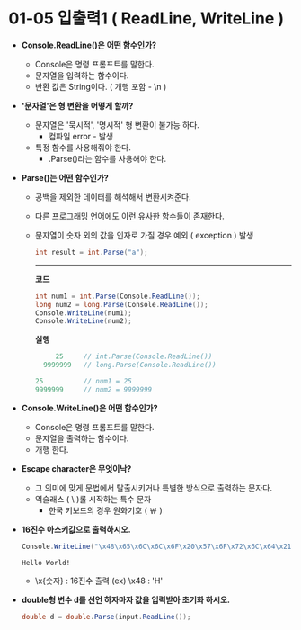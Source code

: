 # 01-05 입출력1 ( ReadLine, WriteLine )



* **Console.ReadLine()은 어떤 함수인가?**
  * Console은 명령 프롬프트를 말한다.
  * 문자열을 입력하는 함수이다. 
  * 반환 값은 String이다. ( 개행 포함 - \n )



* **'문자열'은 형 변환을 어떻게 할까?**
  * 문자열은 '묵시적', '명시적' 형 변환이 불가능 하다.
    * 컴파일 error - 발생
  * 특정 함수를 사용해줘야 한다. 
    * <T>.Parse()라는 함수를 사용해야 한다.



* **Parse()는 어떤 함수인가?**

  * 공백을 제외한 데이터를 해석해서 변환시켜준다.

  * 다른 프로그래밍 언어에도 이런 유사한 함수들이 존재한다.

  * 문자열이 숫자 외의 값을 인자로 가질 경우 예외 ( exception ) 발생

    ```c#
    int result = int.Parse("a");
    ```

    ---

    **코드**

    ```c#
    int num1 = int.Parse(Console.ReadLine());
    long num2 = long.Parse(Console.ReadLine());
    Console.WriteLine(num1);
    Console.WriteLine(num2);
    ```

    **실행**

    ```c#
         25     // int.Parse(Console.ReadLine())
      9999999   // long.Parse(Console.ReadLine())
    ```

    ```c#
    25			// num1 = 25
    9999999		// num2 = 9999999
    ```






* **Console.WriteLine()은 어떤 함수인가?**
  * Console은 명령 프롬프트를 말한다.
  * 문자열을 출력하는 함수이다. 
  * 개행 한다.



* **Escape character은 무엇이낙?**

  * 그 의미에 맞게 문법에서 탈출시키거나 특별한 방식으로 출력하는 문자다.
  * 역슬래스 ( \ )롤 시작하는 특수 문자
    * 한국 키보드의 경우 원화기호 ( ￦ ) 

  

* **16진수 아스키값으로 출력하시오.**

  ```C#
  Console.WriteLine("\x48\x65\x6C\x6C\x6F\x20\x57\x6F\x72\x6C\x64\x21");
  ```

  ```
  Hello World!
  ```

  * \x{숫자} : 16진수 출력
    (ex) \x48 : 'H'



* **double형 변수 d를 선언 하자마자 값을 입력받아 초기화 하시오.**

  ```cs
  double d = double.Parse(input.ReadLine());
  ```

  
